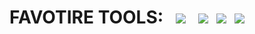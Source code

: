 <h1>FAVOTIRE TOOLS: &nbsp; <img src="https://img.shields.io/badge/typescript%20-%23007ACC.svg?&style=for-the-badge&logo=typescript&logoColor=white" /> &nbsp;
<img src="https://img.shields.io/badge/react%20-%2361DAFB.svg?&style=for-the-badge&logo=react&logoColor=black" />&nbsp;
<img src="https://img.shields.io/badge/styled%20components%20-%23DB7093.svg?&style=for-the-badge&logo=styled-components&logoColor=white" />&nbsp;
<img src="https://img.shields.io/badge/redux%20-%23764ABC.svg?&style=for-the-badge&logo=redux&logoColor=white" />&nbsp;
</h1>
